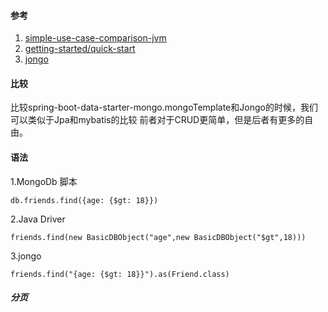 #### 参考
1. [simple-use-case-comparison-jvm](https://dzone.com/articles/simple-use-case-comparison-jvm)
2. [getting-started/quick-start](https://mongodb.github.io/mongo-java-driver/3.4/driver/getting-started/quick-start/)
3. [jongo](https://jongo.org/)

#### 比较
比较spring-boot-data-starter-mongo.mongoTemplate和Jongo的时候，我们可以类似于Jpa和mybatis的比较
前者对于CRUD更简单，但是后者有更多的自由。
#### 语法
1.MongoDb 脚本
```
db.friends.find({age: {$gt: 18}})
```
2.Java Driver
```
friends.find(new BasicDBObject("age",new BasicDBObject("$gt",18)))
```
3.jongo
```
friends.find("{age: {$gt: 18}}").as(Friend.class)
```

##### 分页
